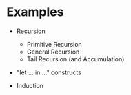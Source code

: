 Examples
========

* Recursion
  - Primitive Recursion
  - General Recursion
  - Tail Recursion (and Accumulation)

* "let ... in ..." constructs

* Induction


